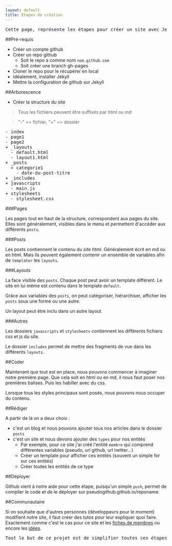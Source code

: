```yaml
---
layout: default
title: Etapes de création
---
```


<pre>Cette page, représente les étapes pour créer un site avec Jekyll sur les Github-pages. Jekhub veut simplifier au maximum ces étapes.</pre>

##Pré-requis

* Créer un compte github
* Créer un repo github
  * Soit le repo a comme nom `nom.github.com`
  * Soit créer une branch gh-pages
* Cloner le repo pour le récupérer en local
* Idéalement, installer Jekyll
* Mettre la configuration de github sur Jekyll

##Arborescence

* Créer la structure du site

> Tous les fichiers peuvent être suffixés par html ou md

> "-" == fichier, "+" == dossier

<pre>
- index
- page1
- page2
+ _layouts
  - default.html
  - layout1.html
+ _posts
  + categorie1
    - date-du-post-titre
+ _includes
+ javascripts
  - main.js
+ stylesheets
  - stylesheet.css
</pre>

###Pages

Les pages tout en haut de la structure, correspondent aux pages du site. Elles sont généralement, visibles dans le menu et permettent d'accéder aux différents `posts`.

###Posts

Les posts contiennent le contenu du site html. Généralement écrit en md ou en html. Mais ils peuvent également contenir un ensemble de variables afin de `templater` les `layouts`.

###Layouts

La face visible des `posts`. Chaque post peut avoir un template différent. Le site en lui même est contenu dans le template `default`.

Grâce aux variables des `posts`, on peut catégoriser, hiérarchiser, afficher les `posts` sous une forme ou une autre.

Un layout peut être inclu dans un autre layout.

###Autres

Les dossiers `javascripts` et `stylesheets` contiennent les différents fichiers css et js du site.

Le dossier `includes` permet de mettre des fragments de vue dans les différents `layouts`.

##Coder

Maintenant que tout est en place, nous pouvons commencer à imaginer notre première page. Que cela soit en html ou en md, il nous faut poser nos premières balises. Puis les habiller avec du css.

Lorsque tous les styles principaux sont posés, nous pouvons nous occuper du contenu.

##Rédiger

A partir de là on a deux choix :
* c'est un blog et nous pouvons ajouter tous nos articles dans le dossier `posts`
* c'est un site et nous devons ajouter des `types` pour nos entités
  * Par exemple, pour ce site j'ai créé l'entité `membre` qui comprend différentes variables (pseudo, url github, url twitter...)
  * Créer un template pour afficher ces entités (souvent un simple for sur ces entités)
  * Créer toutes les entités de ce type

##Déployer

Github vient à notre aide pour cette étape, puisqu'un simple `push`, permet de compiler le code et de le déployer sur pseudogithub.github.io/reponame.

##Communautaire

Si on souhaite que d'autres personnes (développeurs pour le moment) modifient notre site, il faut créer des tutos pour leur expliquer quoi faire. Exactement comme c'est le cas pour ce site et les [fiches de membres]({{site.baseurl}}/tutos/2013/11/20/creer-fiche-membre.html) ou encore les [idées]({{site.baseurl}}/tutos/2013/11/20/creer-fiche-idee.html).

<pre>Tout le but de ce projet est de simplifier toutes ces étapes. Je suis certain que nous aurons tous des idées pour le faire. Alors n'hésitez pas à <a href="{{site.baseurl}}/tutos/2013/11/20/creer-fiche-idee.html">nous le dire</a> !</pre>